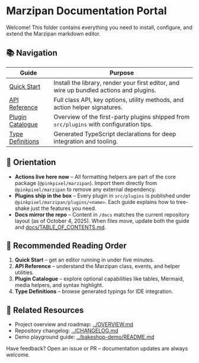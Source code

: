 # Marzipan Documentation Portal

Welcome! This folder contains everything you need to install, configure, and extend the Marzipan markdown editor.

## 📚 Navigation

| Guide | Purpose |
|-------|---------|
| [Quick Start](./quick-start.md) | Install the library, render your first editor, and wire up bundled actions and plugins. |
| [API Reference](./api.md) | Full class API, key options, utility methods, and action helper signatures. |
| [Plugin Catalogue](./plugins.md) | Overview of the first-party plugins shipped from `src/plugins` with configuration tips. |
| [Type Definitions](./types.d.ts) | Generated TypeScript declarations for deep integration and tooling. |

## 🧭 Orientation

- **Actions live here now** – All formatting helpers are part of the core package (`@pinkpixel/marzipan`). Import them directly from `@pinkpixel/marzipan` to remove any external dependency.
- **Plugins ship in the box** – Every plugin in `src/plugins` is published under `@pinkpixel/marzipan/plugins/<name>`. Each guide explains how to tree-shake just the features you need.
- **Docs mirror the repo** – Content in `/docs` matches the current repository layout (as of October 4, 2025). When files move, update both the guide and [docs/TABLE_OF_CONTENTS.md](./TABLE_OF_CONTENTS.md).

## 🔖 Recommended Reading Order

1. **Quick Start** – get an editor running in under five minutes.
2. **API Reference** – understand the Marzipan class, events, and helper utilities.
3. **Plugin Catalogue** – explore optional capabilities like tables, Mermaid, media helpers, and syntax highlight.
4. **Type Definitions** – browse generated typings for IDE integration.

## 🧁 Related Resources

- Project overview and roadmap: [../OVERVIEW.md](../OVERVIEW.md)
- Repository changelog: [../CHANGELOG.md](../CHANGELOG.md)
- Demo playground guide: [../bakeshop-demo/README.md](../bakeshop-demo/README.md)

Have feedback? Open an issue or PR – documentation updates are always welcome.
